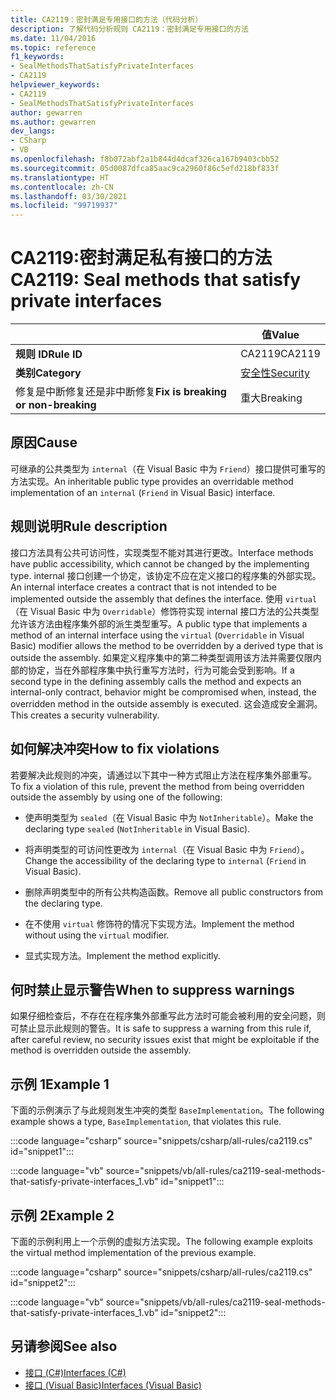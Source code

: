 ```yaml
---
title: CA2119：密封满足专用接口的方法（代码分析）
description: 了解代码分析规则 CA2119：密封满足专用接口的方法
ms.date: 11/04/2016
ms.topic: reference
f1_keywords:
- SealMethodsThatSatisfyPrivateInterfaces
- CA2119
helpviewer_keywords:
- CA2119
- SealMethodsThatSatisfyPrivateInterfaces
author: gewarren
ms.author: gewarren
dev_langs:
- CSharp
- VB
ms.openlocfilehash: f8b072abf2a1b844d4dcaf326ca167b9403cbb52
ms.sourcegitcommit: 05d0087dfca85aac9ca2960f86c5efd218bf833f
ms.translationtype: HT
ms.contentlocale: zh-CN
ms.lasthandoff: 03/30/2021
ms.locfileid: "99719937"
---
```

# <a name="ca2119-seal-methods-that-satisfy-private-interfaces"></a><span data-ttu-id="89ad6-103">CA2119:密封满足私有接口的方法</span><span class="sxs-lookup"><span data-stu-id="89ad6-103">CA2119: Seal methods that satisfy private interfaces</span></span>

| | <span data-ttu-id="89ad6-104">值</span><span class="sxs-lookup"><span data-stu-id="89ad6-104">Value</span></span> |
|-|-|
| <span data-ttu-id="89ad6-105">**规则 ID**</span><span class="sxs-lookup"><span data-stu-id="89ad6-105">**Rule ID**</span></span> |<span data-ttu-id="89ad6-106">CA2119</span><span class="sxs-lookup"><span data-stu-id="89ad6-106">CA2119</span></span>|
| <span data-ttu-id="89ad6-107">**类别**</span><span class="sxs-lookup"><span data-stu-id="89ad6-107">**Category**</span></span> |[<span data-ttu-id="89ad6-108">安全性</span><span class="sxs-lookup"><span data-stu-id="89ad6-108">Security</span></span>](security-warnings.md)|
| <span data-ttu-id="89ad6-109">修复是中断修复还是非中断修复</span><span class="sxs-lookup"><span data-stu-id="89ad6-109">**Fix is breaking or non-breaking**</span></span> |<span data-ttu-id="89ad6-110">重大</span><span class="sxs-lookup"><span data-stu-id="89ad6-110">Breaking</span></span>|

## <a name="cause"></a><span data-ttu-id="89ad6-111">原因</span><span class="sxs-lookup"><span data-stu-id="89ad6-111">Cause</span></span>

<span data-ttu-id="89ad6-112">可继承的公共类型为 `internal`（在 Visual Basic 中为 `Friend`）接口提供可重写的方法实现。</span><span class="sxs-lookup"><span data-stu-id="89ad6-112">An inheritable public type provides an overridable method implementation of an `internal` (`Friend` in Visual Basic) interface.</span></span>

## <a name="rule-description"></a><span data-ttu-id="89ad6-113">规则说明</span><span class="sxs-lookup"><span data-stu-id="89ad6-113">Rule description</span></span>

<span data-ttu-id="89ad6-114">接口方法具有公共可访问性，实现类型不能对其进行更改。</span><span class="sxs-lookup"><span data-stu-id="89ad6-114">Interface methods have public accessibility, which cannot be changed by the implementing type.</span></span> <span data-ttu-id="89ad6-115">internal 接口创建一个协定，该协定不应在定义接口的程序集的外部实现。</span><span class="sxs-lookup"><span data-stu-id="89ad6-115">An internal interface creates a contract that is not intended to be implemented outside the assembly that defines the interface.</span></span> <span data-ttu-id="89ad6-116">使用 `virtual`（在 Visual Basic 中为 `Overridable`）修饰符实现 internal 接口方法的公共类型允许该方法由程序集外部的派生类型重写。</span><span class="sxs-lookup"><span data-stu-id="89ad6-116">A public type that implements a method of an internal interface using the `virtual` (`Overridable` in Visual Basic) modifier allows the method to be overridden by a derived type that is outside the assembly.</span></span> <span data-ttu-id="89ad6-117">如果定义程序集中的第二种类型调用该方法并需要仅限内部的协定，当在外部程序集中执行重写方法时，行为可能会受到影响。</span><span class="sxs-lookup"><span data-stu-id="89ad6-117">If a second type in the defining assembly calls the method and expects an internal-only contract, behavior might be compromised when, instead, the overridden method in the outside assembly is executed.</span></span> <span data-ttu-id="89ad6-118">这会造成安全漏洞。</span><span class="sxs-lookup"><span data-stu-id="89ad6-118">This creates a security vulnerability.</span></span>

## <a name="how-to-fix-violations"></a><span data-ttu-id="89ad6-119">如何解决冲突</span><span class="sxs-lookup"><span data-stu-id="89ad6-119">How to fix violations</span></span>

<span data-ttu-id="89ad6-120">若要解决此规则的冲突，请通过以下其中一种方式阻止方法在程序集外部重写。</span><span class="sxs-lookup"><span data-stu-id="89ad6-120">To fix a violation of this rule, prevent the method from being overridden outside the assembly by using one of the following:</span></span>

- <span data-ttu-id="89ad6-121">使声明类型为 `sealed`（在 Visual Basic 中为 `NotInheritable`）。</span><span class="sxs-lookup"><span data-stu-id="89ad6-121">Make the declaring type `sealed` (`NotInheritable` in Visual Basic).</span></span>

- <span data-ttu-id="89ad6-122">将声明类型的可访问性更改为 `internal`（在 Visual Basic 中为 `Friend`）。</span><span class="sxs-lookup"><span data-stu-id="89ad6-122">Change the accessibility of the declaring type to `internal` (`Friend` in Visual Basic).</span></span>

- <span data-ttu-id="89ad6-123">删除声明类型中的所有公共构造函数。</span><span class="sxs-lookup"><span data-stu-id="89ad6-123">Remove all public constructors from the declaring type.</span></span>

- <span data-ttu-id="89ad6-124">在不使用 `virtual` 修饰符的情况下实现方法。</span><span class="sxs-lookup"><span data-stu-id="89ad6-124">Implement the method without using the `virtual` modifier.</span></span>

- <span data-ttu-id="89ad6-125">显式实现方法。</span><span class="sxs-lookup"><span data-stu-id="89ad6-125">Implement the method explicitly.</span></span>

## <a name="when-to-suppress-warnings"></a><span data-ttu-id="89ad6-126">何时禁止显示警告</span><span class="sxs-lookup"><span data-stu-id="89ad6-126">When to suppress warnings</span></span>

<span data-ttu-id="89ad6-127">如果仔细检查后，不存在在程序集外部重写此方法时可能会被利用的安全问题，则可禁止显示此规则的警告。</span><span class="sxs-lookup"><span data-stu-id="89ad6-127">It is safe to suppress a warning from this rule if, after careful review, no security issues exist that might be exploitable if the method is overridden outside the assembly.</span></span>

## <a name="example-1"></a><span data-ttu-id="89ad6-128">示例 1</span><span class="sxs-lookup"><span data-stu-id="89ad6-128">Example 1</span></span>

<span data-ttu-id="89ad6-129">下面的示例演示了与此规则发生冲突的类型 `BaseImplementation`。</span><span class="sxs-lookup"><span data-stu-id="89ad6-129">The following example shows a type, `BaseImplementation`, that violates this rule.</span></span>

:::code language="csharp" source="snippets/csharp/all-rules/ca2119.cs" id="snippet1":::

:::code language="vb" source="snippets/vb/all-rules/ca2119-seal-methods-that-satisfy-private-interfaces_1.vb" id="snippet1":::

## <a name="example-2"></a><span data-ttu-id="89ad6-130">示例 2</span><span class="sxs-lookup"><span data-stu-id="89ad6-130">Example 2</span></span>

<span data-ttu-id="89ad6-131">下面的示例利用上一个示例的虚拟方法实现。</span><span class="sxs-lookup"><span data-stu-id="89ad6-131">The following example exploits the virtual method implementation of the previous example.</span></span>

:::code language="csharp" source="snippets/csharp/all-rules/ca2119.cs" id="snippet2":::

:::code language="vb" source="snippets/vb/all-rules/ca2119-seal-methods-that-satisfy-private-interfaces_1.vb" id="snippet2":::

## <a name="see-also"></a><span data-ttu-id="89ad6-132">另请参阅</span><span class="sxs-lookup"><span data-stu-id="89ad6-132">See also</span></span>

- [<span data-ttu-id="89ad6-133">接口 (C#)</span><span class="sxs-lookup"><span data-stu-id="89ad6-133">Interfaces (C#)</span></span>](../../../csharp/programming-guide/interfaces/index.md)
- [<span data-ttu-id="89ad6-134">接口 (Visual Basic)</span><span class="sxs-lookup"><span data-stu-id="89ad6-134">Interfaces (Visual Basic)</span></span>](../../../visual-basic/programming-guide/language-features/interfaces/index.md)
